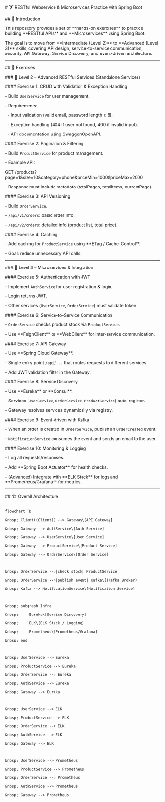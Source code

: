 \# 🏋️ RESTful Webservice \& Microservices Practice with Spring Boot



\## 📌 Introduction

This repository provides a set of \*\*hands-on exercises\*\* to practice building \*\*RESTful APIs\*\* and \*\*Microservices\*\* using Spring Boot.  

The goal is to move from \*\*Intermediate (Level 2)\*\* to \*\*Advanced (Level 3)\*\* skills, covering API design, service-to-service communication, security, API Gateway, Service Discovery, and event-driven architecture.  



---



\## 📂 Exercises



\### 🔹 Level 2 – Advanced RESTful Services (Standalone Services)



\#### Exercise 1: CRUD with Validation \& Exception Handling

\- Build `UserService` for user management.

\- Requirements:

&nbsp; - Input validation (valid email, password length ≥ 8).

&nbsp; - Exception handling (404 if user not found, 400 if invalid input).

&nbsp; - API documentation using Swagger/OpenAPI.



\#### Exercise 2: Pagination \& Filtering

\- Build `ProductService` for product management.

\- Example API:

GET /products?page=1\&size=10\&category=phone\&priceMin=1000\&priceMax=2000

\- Response must include metadata (totalPages, totalItems, currentPage).



\#### Exercise 3: API Versioning

\- Build `OrderService`.

\- `/api/v1/orders`: basic order info.

\- `/api/v2/orders`: detailed info (product list, total price).



\#### Exercise 4: Caching

\- Add caching for `ProductService` using \*\*ETag / Cache-Control\*\*.

\- Goal: reduce unnecessary API calls.



---



\### 🔹 Level 3 – Microservices \& Integration



\#### Exercise 5: Authentication with JWT

\- Implement `AuthService` for user registration \& login.

\- Login returns JWT.

\- Other services (`UserService`, `OrderService`) must validate token.



\#### Exercise 6: Service-to-Service Communication

\- `OrderService` checks product stock via `ProductService`.

\- Use \*\*FeignClient\*\* or \*\*WebClient\*\* for inter-service communication.



\#### Exercise 7: API Gateway

\- Use \*\*Spring Cloud Gateway\*\*.

\- Single entry point `/api/...` that routes requests to different services.

\- Add JWT validation filter in the Gateway.



\#### Exercise 8: Service Discovery

\- Use \*\*Eureka\*\* or \*\*Consul\*\*.

\- Services (`UserService`, `OrderService`, `ProductService`) auto-register.

\- Gateway resolves services dynamically via registry.



\#### Exercise 9: Event-driven with Kafka

\- When an order is created in `OrderService`, publish an `OrderCreated` event.

\- `NotificationService` consumes the event and sends an email to the user.



\#### Exercise 10: Monitoring \& Logging

\- Log all requests/responses.

\- Add \*\*Spring Boot Actuator\*\* for health checks.

\- (Advanced) Integrate with \*\*ELK Stack\*\* for logs and \*\*Prometheus/Grafana\*\* for metrics.



---



\## 🏗️ Overall Architecture



```mermaid

flowchart TD

&nbsp; Client((Client)) --> Gateway\[API Gateway]

&nbsp; Gateway --> AuthService\[Auth Service]

&nbsp; Gateway --> UserService\[User Service]

&nbsp; Gateway --> ProductService\[Product Service]

&nbsp; Gateway --> OrderService\[Order Service]



&nbsp; OrderService -->|check stock| ProductService

&nbsp; OrderService -->|publish event| Kafka\[(Kafka Broker)]

&nbsp; Kafka --> NotificationService\[Notification Service]



&nbsp; subgraph Infra

&nbsp;     Eureka\[Service Discovery]

&nbsp;     ELK\[ELK Stack / Logging]

&nbsp;     Prometheus\[Prometheus/Grafana]

&nbsp; end



&nbsp; UserService --> Eureka

&nbsp; ProductService --> Eureka

&nbsp; OrderService --> Eureka

&nbsp; AuthService --> Eureka

&nbsp; Gateway --> Eureka



&nbsp; UserService --> ELK

&nbsp; ProductService --> ELK

&nbsp; OrderService --> ELK

&nbsp; AuthService --> ELK

&nbsp; Gateway --> ELK



&nbsp; UserService --> Prometheus

&nbsp; ProductService --> Prometheus

&nbsp; OrderService --> Prometheus

&nbsp; AuthService --> Prometheus

&nbsp; Gateway --> Prometheus



